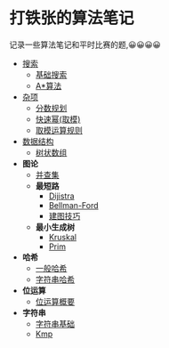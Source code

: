 # 打铁张的算法笔记
记录一些算法笔记和平时比赛的题,😀😀😀😀
- [搜索](./搜索.md)
    - [基础搜索](./搜索.md#基础搜搜)
    - [A*算法](./搜索.md#A*算法)
- [杂项](./杂项.md)
    - [分数规划](./杂项.md#分数规划)
    - [快速幂(取模)](./杂项.md#快速幂)
    - [取模运算规则](./杂项.md#取模运算规则)
- [数据结构](./数据结构.md)
    - [树状数组](./数据结构.md#树状数组)
- **图论**
    - [并查集](./生成树.md#并查集)
    - **最短路**
        - [Dijistra](./最短路.md#Dijkstra)
        - [Bellman-Ford](./最短路.md#Bellman-Ford)
        - [建图技巧](./最短路.md#建图技巧)
    - **最小生成树**
        - [Kruskal](./生成树.md#Kruskal)
        - [Prim](./生成树.md#Prim)
- **哈希**
    - [一般哈希]()
    - [字符串哈希](./字符串.md#字符串哈希)
- **位运算**
    - [位运算概要](./位运算.md#位运算概要)
- **字符串**
    - [字符串基础](./字符串.md#字符串基础)
    - [Kmp](./字符串.md#KMP算法)